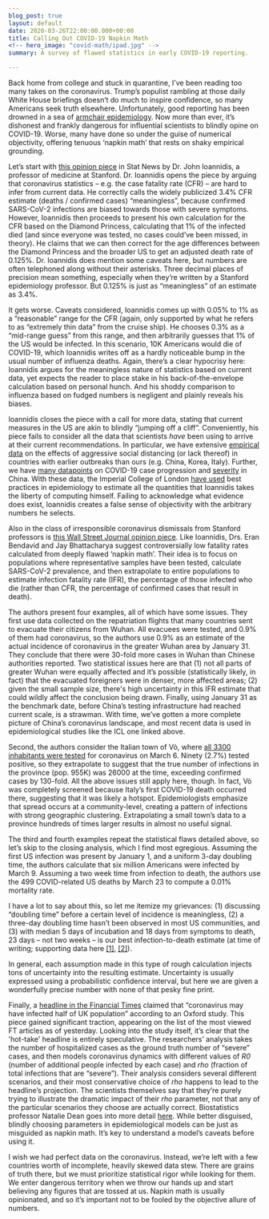 ```yaml
---
blog_post: true
layout: default
date: 2020-03-26T22:00:00.000+00:00
title: Calling Out COVID-19 Napkin Math
<!-- hero_image: "covid-math/ipad.jpg" -->
summary: A survey of flawed statistics in early COVID-19 reporting.

---
```


<!-- <img src="covid-math/ipad.jpg" width=60% alt="COVID 'napkin math'."> -->

Back home from college and stuck in quarantine, I’ve been reading too many takes on the coronavirus. Trump’s populist rambling at those daily White House briefings doesn’t do much to inspire confidence, so many Americans seek truth elsewhere. Unfortunately, good reporting has been drowned in a sea of [armchair epidemiology](https://medium.com/@noahhaber/flatten-the-curve-of-armchair-epidemiology-9aa8cf92d652). Now more than ever, it’s dishonest and frankly dangerous for influential scientists to blindly opine on COVID-19. Worse, many have done so under the guise of numerical objectivity, offering tenuous ‘napkin math’ that rests on shaky empirical grounding.

Let’s start with [this opinion piece](https://www.statnews.com/2020/03/17/a-fiasco-in-the-making-as-the-coronavirus-pandemic-takes-hold-we-are-making-decisions-without-reliable-data/) in Stat News by Dr. John Ioannidis, a professor of medicine at Stanford. Dr. Ioannidis opens the piece by arguing that coronavirus statistics – e.g. the case fatality rate (CFR) – are hard to infer from current data. He correctly calls the widely publicized 3.4% CFR estimate (deaths / confirmed cases) “meaningless”, because confirmed SARS-CoV-2 infections are biased towards those with severe symptoms. However, Ioannidis then proceeds to present his own calculation for the CFR based on the Diamond Princess, calculating that 1% of the infected died (and since everyone was tested, no cases could’ve been missed, in theory). He claims that we can then correct for the age differences between the Diamond Princess and the broader US to get an adjusted death rate of 0.125%. Dr. Ioannidis does mention some caveats here, but numbers are often telephoned along without their asterisks. Three decimal places of precision mean something, especially when they’re written by a Stanford epidemiology professor. But 0.125% is just as “meaningless” of an estimate as 3.4%.

It gets worse. Caveats considered, Ioannidis comes up with 0.05% to 1% as a “reasonable” range for the CFR (again, only supported by what he refers to as “extremely thin data” from the cruise ship). He chooses 0.3% as a “mid-range guess” from this range, and then arbitrarily guesses that 1% of the US would be infected. In this scenario, 10K Americans would die of COVID-19, which Ioannidis writes off as a hardly noticeable bump in the usual number of influenza deaths. Again, there’s a clear hypocrisy here: Ioannidis argues for the meaningless nature of statistics based on current data, yet expects the reader to place stake in his back-of-the-envelope calculation based on personal hunch. And his shoddy comparison to influenza based on fudged numbers is negligent and plainly reveals his biases.

Ioannidis closes the piece with a call for more data, stating that current measures in the US are akin to blindly “jumping off a cliff”. Conveniently, his piece fails to consider all the data that scientists _have_ been using to arrive at their current recommendations. In particular, we have extensive [empirical data](https://www.nytimes.com/interactive/2020/03/21/upshot/coronavirus-deaths-by-country.html) on the effects of aggressive social distancing (or lack thereof) in countries with earlier outbreaks than ours (e.g. China, Korea, Italy). Further, we have [many datapoints](https://www.medrxiv.org/content/10.1101/2020.03.03.20028423v2.full.pdf) on COVID-19 case progression and [severity](https://www.medrxiv.org/content/10.1101/2020.03.09.20033357v1) in China. With these data, the Imperial College of London [have used](https://www.imperial.ac.uk/media/imperial-college/medicine/sph/ide/gida-fellowships/Imperial-College-COVID19-NPI-modelling-16-03-2020.pdf) best practices in epidemiology to estimate all the quantities that Ioannidis takes the liberty of computing himself. Failing to acknowledge what evidence does exist, Ioannidis creates a false sense of objectivity with the arbitrary numbers he selects.

Also in the class of irresponsible coronavirus dismissals from Stanford professors is [this Wall Street Journal opinion piece](https://www.wsj.com/articles/is-the-coronavirus-as-deadly-as-they-say-11585088464). Like Ioannidis, Drs. Eran Bendavid and Jay Bhattacharya suggest controversially low fatality rates calculated from deeply flawed ‘napkin math’. Their idea is to focus on populations where representative samples have been tested, calculate SARS-CoV-2 prevalence, and then extrapolate to entire populations to estimate infection fatality rate (IFR), the percentage of those infected who die (rather than CFR, the percentage of confirmed cases that result in death).

The authors present four examples, all of which have some issues. They first use data collected on the repatriation flights that many countries sent to evacuate their citizens from Wuhan. All evacuees were tested, and 0.9% of them had coronavirus, so the authors use 0.9% as an estimate of the actual incidence of coronavirus in the greater Wuhan area by January 31. They conclude that there were 30-fold more cases in Wuhan than Chinese authorities reported. Two statistical issues here are that (1) not all parts of greater Wuhan were equally affected and it’s possible (statistically likely, in fact) that the evacuated foreigners were in denser, more affected areas; (2) given the small sample size, there's high uncertainty in this IFR estimate that could wildly affect the conclusion being drawn. Finally, using January 31 as the benchmark date, before China’s testing infrastructure had reached current scale, is a strawman. With time, we’ve gotten a more complete picture of China’s coronavirus landscape, and most recent data is used in epidemiological studies like the ICL one linked above.

Second, the authors consider the Italian town of Vò, where [all 3300 inhabitants were tested](https://www.theguardian.com/commentisfree/2020/mar/20/eradicated-coronavirus-mass-testing-covid-19-italy-vo) for coronavirus on March 6. Ninety (2.7%) tested positive, so they extrapolate to suggest that the true number of infections in the province (pop. 955K) was 26000 at the time, exceeding confirmed cases by 130-fold. All the above issues still apply here, though. In fact, Vò was completely screened because Italy’s first COVID-19 death occurred there, suggesting that it was likely a hotspot. Epidemiologists emphasize that spread occurs at a community-level, creating a pattern of infections with strong geographic clustering. Extrapolating a small town’s data to a province hundreds of times larger results in almost no useful signal.

The third and fourth examples repeat the statistical flaws detailed above, so let’s skip to the closing analysis, which I find most egregious. Assuming the first US infection was present by January 1, and a uniform 3-day doubling time, the authors calculate that six million Americans were infected by March 9. Assuming a two week time from infection to death, the authors use the 499 COVID-related US deaths by March 23 to compute a 0.01% mortality rate.

I have a lot to say about this, so let me itemize my grievances: (1) discussing “doubling time” before a certain level of incidence is meaningless, (2) a three-day doubling time hasn’t been observed in most US communities, and (3) with median 5 days of incubation and 18 days from symptoms to death, 23 days – not two weeks – is our best infection-to-death estimate (at time of writing; supporting data here [\[1\]](https://www.medrxiv.org/content/10.1101/2020.03.03.20028423v2.full.pdf), [\[2\]](https://www.medrxiv.org/content/10.1101/2020.03.09.20033357v1)).

In general, each assumption made in this type of rough calculation injects tons of uncertainty into the resulting estimate. Uncertainty is usually expressed using a probabilistic confidence interval, but here we are given a wonderfully precise number with none of that pesky fine print.

Finally, a [headline in the Financial Times](https://www.ft.com/content/5ff6469a-6dd8-11ea-89df-41bea055720b) claimed that “coronavirus may have infected half of UK population” according to an Oxford study. This piece gained significant traction, appearing on the list of the most viewed FT articles as of yesterday. Looking into the study itself, it’s clear that the 'hot-take' headline is entirely speculative. The researchers’ analysis takes the number of hospitalized cases as the ground truth number of “severe” cases, and then models coronavirus dynamics with different values of _R0_ (number of additional people infected by each case) and _rho_ (fraction of total infections that are “severe”). Their analysis considers several different scenarios, and their most conservative choice of _rho_ happens to lead to the headline’s projection. The scientists themselves say that they’re purely trying to illustrate the dramatic impact of their _rho_ parameter, not that any of the particular scenarios they choose are actually correct. Biostatistics professor Natalie Dean goes into more detail [here](https://twitter.com/nataliexdean/status/1242557652217090058). While better disguised, blindly choosing parameters in epidemiological models can be just as misguided as napkin math. It’s key to understand a model’s caveats before using it.

I wish we had perfect data on the coronavirus. Instead, we’re left with a few countries worth of incomplete, heavily skewed data stew. There are grains of truth there, but we must prioritize statistical rigor while looking for them. We enter dangerous territory when we throw our hands up and start believing any figures that are tossed at us. Napkin math is usually opinionated, and so it’s important not to be fooled by the objective allure of numbers.
